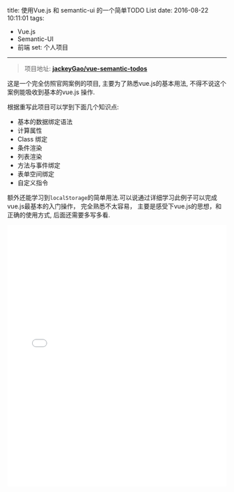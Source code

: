 title: 使用Vue.js 和 semantic-ui 的一个简单TODO List
date: 2016-08-22 10:11:01
tags: 
- Vue.js
- Semantic-UI
- 前端
set: 个人项目
---

> 项目地址: **[jackeyGao/vue-semantic-todos](https://github.com/jackeyGao/vue-semantic-todos)**

这是一个完全仿照官网案例的项目, 主要为了熟悉vue.js的基本用法, 不得不说这个案例能吸收到基本的vue.js 操作. 

根据重写此项目可以学到下面几个知识点:

- 基本的数据绑定语法
- 计算属性
- Class 绑定
- 条件渲染
- 列表渲染
- 方法与事件绑定
- 表单空间绑定
- 自定义指令

额外还能学习到`localStorage`的简单用法.可以说通过详细学习此例子可以完成vue.js最基本的入门操作， 完全熟悉不太容易， 主要是感受下vue.js的思想，和正确的使用方式, 后面还需要多写多看.

<iframe width="100%" scrolling="no" height="600" src="/projects/vue-semantic-ui-todo-list/index.html" frameborder="0"></iframe>
